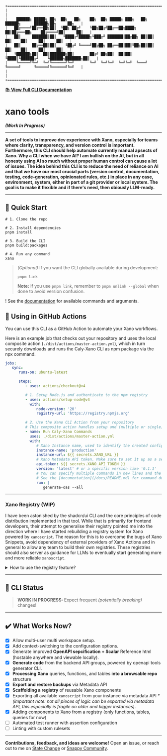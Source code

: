 [//]: # 'ASCII art block for docs link'

```
+==================================================================================================+
|                                                                                                  |
|    ██████╗ █████╗ ██╗  ██╗   ██╗    ██╗  ██╗ █████╗ ███╗   ██╗ ██████╗      ██████╗██╗     ██╗   |
|   ██╔════╝██╔══██╗██║  ╚██╗ ██╔╝    ╚██╗██╔╝██╔══██╗████╗  ██║██╔═══██╗    ██╔════╝██║     ██║   |
|   ██║     ███████║██║   ╚████╔╝█████╗╚███╔╝ ███████║██╔██╗ ██║██║   ██║    ██║     ██║     ██║   |
|   ██║     ██╔══██║██║    ╚██╔╝ ╚════╝██╔██╗ ██╔══██║██║╚██╗██║██║   ██║    ██║     ██║     ██║   |
|   ╚██████╗██║  ██║███████╗██║       ██╔╝ ██╗██║  ██║██║ ╚████║╚██████╔╝    ╚██████╗███████╗██║   |
|    ╚═════╝╚═╝  ╚═╝╚══════╝╚═╝       ╚═╝  ╚═╝╚═╝  ╚═╝╚═╝  ╚═══╝ ╚═════╝      ╚═════╝╚══════╝╚═╝   |
|                                                                                                  |
+==================================================================================================+
```

[📚 **View Full CLI Documentation**](docs/README.md)

# xano tools

**_(Work In Progress)_**

---

**A set of tools to improve dev experience with Xano, especially for teams where clarity, transparency, and version control is important. Furthermore, this CLI should help automate currently manual apsects of Xano. Why a CLI when we have AI? I am bullish on the AI, but in all honesty using AI so much without proper human control can cause a lot of issues. The idea behind this CLI is to reduce the need of reliance on AI and that we have our most crucial parts (version control, documentation, testing, code-generation, opinionated rules, etc.) in place in any case, environment, system, either in part of a git provider or local system. The goal is to make it flexible and if there's need, then obiously LLM-ready.**

---

## 🚀 Quick Start

```
# 1. Clone the repo

# 2. Install dependencies
pnpm install

# 3. Build the CLI
pnpm build:packages

# 4. Run any command
xano
```

> _(Optional)_ If you want the CLI globally available during development:
>   ```
>   pnpm link
>   ```
>  **Note:** If you use `pnpm link`, remember to `pnpm unlink --global` when done to avoid version confusion.

! See the [documentation](/docs/README.md) for available commands and arguments.

## 🤖 Using in GitHub Actions

You can use this CLI as a GitHub Action to automate your Xano workflows.

Here is an example job that checks out your repository and uses the local composite action (`./dist/actions/master-action.yml`), which in turn securely downloads and runs the Caly-Xano CLI as npm package via the npx command.

```yaml
jobs:
   sync:
      runs-on: ubuntu-latest

      steps:
         - uses: actions/checkout@v4

         # 1. Setup Node.js and authenticate to the npm registry
         - uses: actions/setup-node@v4
           with:
              node-version: '20'
              registry-url: 'https://registry.npmjs.org'

         # 2. Use the Xano CLI Action from your repository
         # This composite action handles setup and (multiple or single) command execution by calling the published npm package.
         - name: Run Caly-Xano Commands
           uses: ./dist/actions/master-action.yml
           with:
              # Xano Instance name, used to identify the created configuration during command execution
              instance-name: 'production'
              instance-url: ${{ secrets.XANO_URL }}
              # Xano Metadata API token. Make sure to set it up as a secret
              api-token: ${{ secrets.XANO_API_TOKEN }}
              version: 'latest' # or a specific version like '0.1.1'
              # You can specify multiple commands in new lines and the action will execute them in order.
              # See the [documentation](/docs/README.md) for command docs.
              run: |
                 generate-oas --all
```

---

### Xano Registry **(WIP)**

I have been astonished by the shadcn/ui CLI and the core principles of code distribution implemented in that tool. While that is primarily for frontend developers, their attempt to generalise their registry pointed me into the direction where I have started rebuilding a registry system for Xano powered by `xanoscript`. The reason for this is to overcome the bugs of Xano Snippets, avoid dependency of external providers of Xano Actions and in general to allow any team to build their own registries. These registries should also server as guidance for LLMs to eventually start generating more and more reliable `xanoscript`.

<details>
<summary>How to use the registry feature?</summary>

1. Scaffold the registry or build it manually by obeying the schemas (https://calycode.com/schemas/registry/registry.json).
   ```
   xano registry-scaffold
   ```
2. Serve your registry locally or host it on an object storage (or [advanced] recreate a Xano api that would deliver the required JSON objects on demand --> this could allow you to add auth as well)

   ```
   xano serve-registry
   ```

3. Use the registry and it's content in `xano`
   ```
   xano registry-add --components <coma separated component names> --registry <registry url>
   ```

> **Notes:**
> Currently there is no way of automatically build out the registry from a collection of `xanoscript` files, so this is why
> it is important to always keep the registry/definitions/index.json and the individual definition files in sync.
> Currently there is theoretic support for registry:function and registry:table components, registry:query but registry:snippet is planned.
> With the registry:snippet I aim to have a shot at fixing Xano's Snippets and make it searchable and reusable by also LLMs.

</details>

---

## 🚧 CLI Status

> **WORK IN PROGRESS:**
> Expect frequent _(potentially breaking)_ changes!

---

## ✔️ What Works Now?

-  [x] Allow multi-user multi workspace setup.
-  [x] Add context-switching to the configuration options.
-  [x] Generate improved **OpenAPI sepcification + Scalar** Reference html (hostable anywhere and viewable locally).
-  [x] **Generate code** from the backend API groups, powered by openapi tools generator CLI.
-  [x] **Processing Xano** queries, functions, and tables **into a browsable repo** structure
-  [x] **Export and restore backups** via Metadata API
-  [x] **Scaffolding a registry** of reusable Xano components
-  [x] Exporting all available `xanoscript` from your instance via metadata API _*(important note: not all pieces of logic can be exported via metadata API, this especially is fragile on older and bigger instances)_.
-  [x] Adding components to Xano from a registry (only functions, tables, queries for now)
-  [ ] Automated test runner with assertion configuration
-  [ ] Linting with custom rulesets

---

**Contributions, feedback, and ideas are welcome!** Open an issue, or reach out to me on [State Change](https://statechange.ai/) or [Snappy Community](https://www.skool.com/@mihaly-toth-2040?g=snappy).
